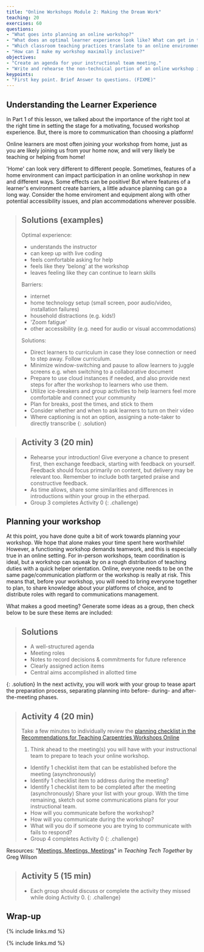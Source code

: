 ```yaml
---
title: "Online Workshops Module 2: Making the Dream Work"
teaching: 20
exercises: 60
questions:
- "What goes into planning an online workshop?"
- "What does an optimal learner experience look like? What can get in the way?"
- "Which classroom teaching practices translate to an online environment? Which need to be replaced?"
- "How can I make my workshop maximally inclusive?"
objectives:
- "Create an agenda for your instructional team meeting."
- "Write and rehearse the non-technical portion of an online workshop introduction."
keypoints:
- "First key point. Brief Answer to questions. (FIXME)"
---
```


## Understanding the Learner Experience
In Part 1 of this lesson, we talked about the importance of the right tool at the right time in setting the stage for a motivating, focused workshop experience. But, there is more to communication than choosing a platform! 

Online learners are most often joining your workshop from home, just as you are likely joining us from your home now, and will very likely be teaching or helping from home! 

'Home' can look very different to different people. Sometimes, features of a home environment can impact participation in an online workshop in new and different 
ways. Some effects can be positive! But where features of a learner's environment create barriers, a little advance planning can go a long way. Consider the home 
enviroment and equipment along with other potential accessibility issues, and plan accommodations wherever possible.

> ## Solutions (examples)
> Optimal experience:
> - understands the instructor
> - can keep up with live coding
> - feels comfortable asking for help
> - feels like they 'belong' at the workshop
> - leaves feeling like they can continue to learn skills
>
> Barriers:
> * internet 
> * home technology setup (small screen, poor audio/video, installation failures)
> * household distractions (e.g. kids!)
> * 'Zoom fatigue'
> * other accessibility (e.g. need for audio or visual accommodations)
>
> Solutions:
> * Direct learners to curriculum in case they lose connection or need to step away. Follow curriculum.
> * Minimize window-switching and pause to allow learners to juggle screens e.g. when switching to a collaborative document
> * Prepare to use cloud instances if needed, and also provide next steps for after the workshop to learners who use them.
> * Utilize ice-breakers and group activities to help learners feel more comfortable and connect your community
> * Plan for breaks, post the times, and stick to them
> * Consider whether and when to ask learners to turn on their video
> * Where captioning is not an option, assigning a note-taker to directly transcribe
{: .solution}

> ## Activity 3 (20 min)
> - Rehearse your introduction! Give everyone a chance to present first, then exchange feedback, starting with feedback on yourself. Feedback should focus primarily on content, but delivery may be relevant too. Remember to include both targeted praise and constructive feedback. 
> - As time allows, share some similarities and differences in introductions within your group in the etherpad.
> - Group 3 completes Activity 0
{: .challenge}



## Planning your workshop
At this point, you have done quite a bit of work towards planning your workshop. We hope that alone makes your time spent here worthwhile! However, a functioning 
workshop demands teamwork, and this is especially true in an online setting. For in-person workshops, team coordination is ideal, but a workshop can squeak by on 
a rough distribution of teaching duties with a quick helper orientation. Online, everyone needs to be on the same page/communication platform or the workshop is 
really at risk. This means that, before your workshop, you will need to bring everyone together to plan, to share knowledge about your platforms of choice, and 
to distribute roles with regard to communications management.

What makes a good meeting? Generate some ideas as a group, then check below to be sure these items are included:
> ## Solutions
> - A well-structured agenda
> - Meeting roles
> - Notes to record decisions & commitments for future reference
> - Clearly assigned action items
> - Central aims accomplished in allotted time
> 
{: .solution}
In the next activity, you will work with your group to tease apart the preparation process, separating planning into before- during- and after-the-meeting phases. 

> ## Activity 4 (20 min)
> Take a few minutes to individually review the [planning checklist in the Recommendations for Teaching Carpentries Workshops Online](https://carpentries.org/online-workshop-recommendations/#planning-your-workshop)
> 1. Think ahead to the meeting(s) you will have with your instructional team to prepare to teach your online workshop. 
> - Identify 1 checklist item that can be established before the meeting (asynchronously)
> - Identify 1 checklist item to address during the meeting?
> - Identify 1 checklist item to be completed after the meeting (asynchronously)
> Share your list with your group. With the time remaining, sketch out some communications plans for your instructional team. 
> - How will you communicate before the workshop?
> - How will you communicate during the workshop?
> - What will you do if someone you are trying to communicate with fails to respond?
> - Group 4 completes Activity 0
{: .challenge}

Resources:
"[Meetings, Meetings, Meetings](http://teachtogether.tech/#s:meetings)" in _Teaching Tech Together_ by Greg Wilson



> ## Activity 5 (15 min)
> - Each group should discuss or complete the activity they missed while doing Activity 0. 
{: .challenge}

## Wrap-up

{% include links.md %}

{% include links.md %}
